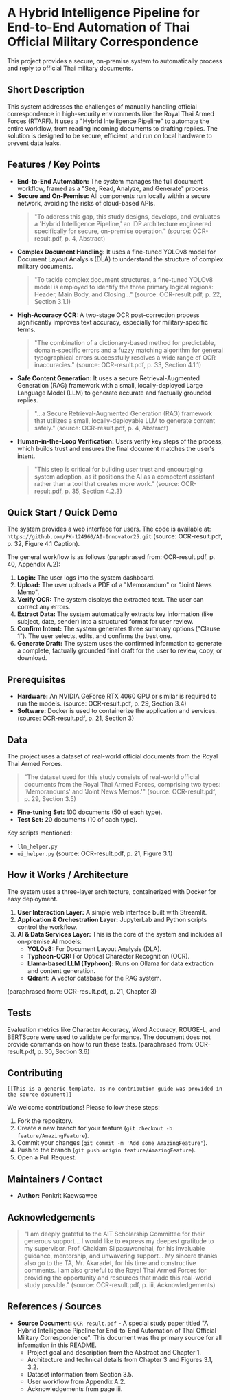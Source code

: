# A Hybrid Intelligence Pipeline for End-to-End Automation of Thai Official Military Correspondence

This project provides a secure, on-premise system to automatically process and reply to official Thai military documents.

## Short Description

This system addresses the challenges of manually handling official correspondence in high-security environments like the Royal Thai Armed Forces (RTARF). It uses a "Hybrid Intelligence Pipeline" to automate the entire workflow, from reading incoming documents to drafting replies. The solution is designed to be secure, efficient, and run on local hardware to prevent data leaks.

## Features / Key Points

*   **End-to-End Automation:** The system manages the full document workflow, framed as a "See, Read, Analyze, and Generate" process.
*   **Secure and On-Premise:** All components run locally within a secure network, avoiding the risks of cloud-based APIs.
    > "To address this gap, this study designs, develops, and evaluates a 'Hybrid Intelligence Pipeline,' an IDP architecture engineered specifically for secure, on-premise operation." (source: OCR-result.pdf, p. 4, Abstract)
*   **Complex Document Handling:** It uses a fine-tuned YOLOv8 model for Document Layout Analysis (DLA) to understand the structure of complex military documents.
    > "To tackle complex document structures, a fine-tuned YOLOv8 model is employed to identify the three primary logical regions: Header, Main Body, and Closing..." (source: OCR-result.pdf, p. 22, Section 3.1.1)
*   **High-Accuracy OCR:** A two-stage OCR post-correction process significantly improves text accuracy, especially for military-specific terms.
    > "The combination of a dictionary-based method for predictable, domain-specific errors and a fuzzy matching algorithm for general typographical errors successfully resolves a wide range of OCR inaccuracies." (source: OCR-result.pdf, p. 33, Section 4.1.1)
*   **Safe Content Generation:** It uses a secure Retrieval-Augmented Generation (RAG) framework with a small, locally-deployed Large Language Model (LLM) to generate accurate and factually grounded replies.
    > "...a Secure Retrieval-Augmented Generation (RAG) framework that utilizes a small, locally-deployable LLM to generate content safely." (source: OCR-result.pdf, p. 4, Abstract)
*   **Human-in-the-Loop Verification:** Users verify key steps of the process, which builds trust and ensures the final document matches the user's intent.
    > "This step is critical for building user trust and encouraging system adoption, as it positions the AI as a competent assistant rather than a tool that creates more work." (source: OCR-result.pdf, p. 35, Section 4.2.3)

## Quick Start / Quick Demo

The system provides a web interface for users. The code is available at: `https://github.com/PK-124960/AI-Innovator25.git` (source: OCR-result.pdf, p. 32, Figure 4.1 Caption).

The general workflow is as follows (paraphrased from: OCR-result.pdf, p. 40, Appendix A.2):
1.  **Login:** The user logs into the system dashboard.
2.  **Upload:** The user uploads a PDF of a "Memorandum" or "Joint News Memo".
3.  **Verify OCR:** The system displays the extracted text. The user can correct any errors.
4.  **Extract Data:** The system automatically extracts key information (like subject, date, sender) into a structured format for user review.
5.  **Confirm Intent:** The system generates three summary options ("Clause 1"). The user selects, edits, and confirms the best one.
6.  **Generate Draft:** The system uses the confirmed information to generate a complete, factually grounded final draft for the user to review, copy, or download.

## Prerequisites

*   **Hardware:** An NVIDIA GeForce RTX 4060 GPU or similar is required to run the models. (source: OCR-result.pdf, p. 29, Section 3.4)
*   **Software:** Docker is used to containerize the application and services. (source: OCR-result.pdf, p. 21, Section 3)


## Data

The project uses a dataset of real-world official documents from the Royal Thai Armed Forces.

> "The dataset used for this study consists of real-world official documents from the Royal Thai Armed Forces, comprising two types: 'Memorandums' and 'Joint News Memos.'" (source: OCR-result.pdf, p. 29, Section 3.5)
*   **Fine-tuning Set:** 100 documents (50 of each type).
*   **Test Set:** 20 documents (10 of each type).
  
Key scripts mentioned:
*   `llm_helper.py`
*   `ui_helper.py`
(source: OCR-result.pdf, p. 21, Figure 3.1)

## How it Works / Architecture

The system uses a three-layer architecture, containerized with Docker for easy deployment.

1.  **User Interaction Layer:** A simple web interface built with Streamlit.
2.  **Application & Orchestration Layer:** JupyterLab and Python scripts control the workflow.
3.  **AI & Data Services Layer:** This is the core of the system and includes all on-premise AI models:
    *   **YOLOv8:** For Document Layout Analysis (DLA).
    *   **Typhoon-OCR:** For Optical Character Recognition (OCR).
    *   **Llama-based LLM (Typhoon):** Runs on Ollama for data extraction and content generation.
    *   **Qdrant:** A vector database for the RAG system.

(paraphrased from: OCR-result.pdf, p. 21, Chapter 3)

## Tests

Evaluation metrics like Character Accuracy, Word Accuracy, ROUGE-L, and BERTScore were used to validate performance. The document does not provide commands on how to run these tests. (paraphrased from: OCR-result.pdf, p. 30, Section 3.6)

## Contributing

`[[This is a generic template, as no contribution guide was provided in the source document]]`

We welcome contributions! Please follow these steps:
1.  Fork the repository.
2.  Create a new branch for your feature (`git checkout -b feature/AmazingFeature`).
3.  Commit your changes (`git commit -m 'Add some AmazingFeature'`).
4.  Push to the branch (`git push origin feature/AmazingFeature`).
5.  Open a Pull Request.

## Maintainers / Contact

*   **Author:** Ponkrit Kaewsawee

## Acknowledgements

> "I am deeply grateful to the AIT Scholarship Committee for their generous support... I would like to express my deepest gratitude to my supervisor, Prof. Chaklam Silpasuwanchai, for his invaluable guidance, mentorship, and unwavering support... My sincere thanks also go to the TA, Mr. Akaradet, for his time and constructive comments. I am also grateful to the Royal Thai Armed Forces for providing the opportunity and resources that made this real-world study possible." (source: OCR-result.pdf, p. iii, Acknowledgements)

## References / Sources

*   **Source Document:** `OCR-result.pdf` - A special study paper titled "A Hybrid Intelligence Pipeline for End-to-End Automation of Thai Official Military Correspondence". This document was the primary source for all information in this README.
    *   Project goal and description from the Abstract and Chapter 1.
    *   Architecture and technical details from Chapter 3 and Figures 3.1, 3.2.
    *   Dataset information from Section 3.5.
    *   User workflow from Appendix A.2.
    *   Acknowledgements from page iii.

